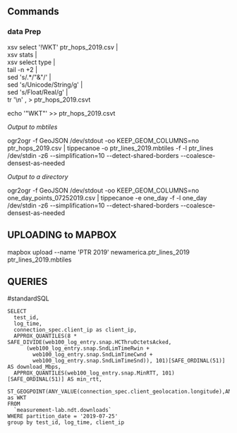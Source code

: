 ## Commands

### data Prep

xsv select '!WKT' ptr_hops_2019.csv | \
  xsv stats | \
  xsv select type | \
  tail -n +2 | \
  sed 's/.*/"&"/' | \
  sed 's/Unicode/String/g' | \
  sed 's/Float/Real/g' | \
  tr '\n' , > ptr_hops_2019.csvt

  echo '"WKT"' >> ptr_hops_2019.csvt

_Output to mbtiles_

ogr2ogr -f GeoJSON /dev/stdout -oo KEEP_GEOM_COLUMNS=no ptr_hops_2019.csv | tippecanoe -o ptr_lines_2019.mbtiles -f -l ptr_lines /dev/stdin -z6 --simplification=10 --detect-shared-borders --coalesce-densest-as-needed

_Output to a directory_

ogr2ogr -f GeoJSON /dev/stdout -oo KEEP_GEOM_COLUMNS=no one_day_points_07252019.csv | tippecanoe -e one_day -f -l one_day /dev/stdin -z6 --simplification=10 --detect-shared-borders --coalesce-densest-as-needed

## UPLOADING to MAPBOX

mapbox upload --name 'PTR 2019' newamerica.ptr_lines_2019 ptr_lines_2019.mbtiles

## QUERIES

#standardSQL
```
SELECT
  test_id,
  log_time,
  connection_spec.client_ip as client_ip,
  APPROX_QUANTILES(8 * SAFE_DIVIDE(web100_log_entry.snap.HCThruOctetsAcked,
      (web100_log_entry.snap.SndLimTimeRwin +
        web100_log_entry.snap.SndLimTimeCwnd +
        web100_log_entry.snap.SndLimTimeSnd)), 101)[SAFE_ORDINAL(51)] AS download_Mbps,
  APPROX_QUANTILES(web100_log_entry.snap.MinRTT, 101)[SAFE_ORDINAL(51)] AS min_rtt,
  ST_GEOGPOINT(ANY_VALUE(connection_spec.client_geolocation.longitude),ANY_VALUE(connection_spec.client_geolocation.latitude)) as WKT
FROM
  `measurement-lab.ndt.downloads`
WHERE partition_date = '2019-07-25'
group by test_id, log_time, client_ip
```



